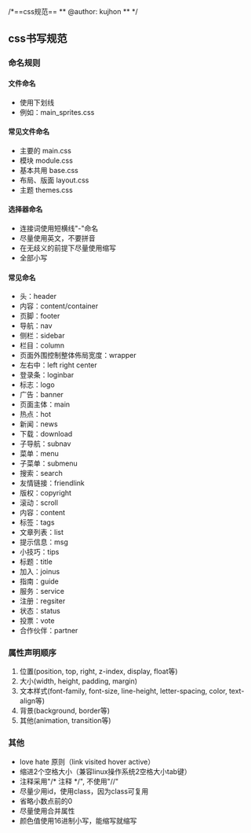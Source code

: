/*==css规范==
** @author: kujhon
** 
*/

## css书写规范

### 命名规则
#### 文件命名
* 使用下划线
* 例如：main_sprites.css

#### 常见文件命名
* 主要的 main.css
* 模块 module.css
* 基本共用 base.css
* 布局、版面 layout.css
* 主题 themes.css

#### 选择器命名
* 连接词使用短横线"-"命名
* 尽量使用英文，不要拼音
* 在无歧义的前提下尽量使用缩写
* 全部小写

#### 常见命名
* 头：header
* 内容：content/container
* 页脚：footer
* 导航：nav
* 侧栏：sidebar
* 栏目：column
* 页面外围控制整体佈局宽度：wrapper
* 左右中：left right center
* 登录条：loginbar
* 标志：logo
* 广告：banner
* 页面主体：main
* 热点：hot
* 新闻：news
* 下载：download
* 子导航：subnav
* 菜单：menu
* 子菜单：submenu
* 搜索：search
* 友情链接：friendlink
* 版权：copyright
* 滚动：scroll
* 内容：content
* 标签：tags
* 文章列表：list
* 提示信息：msg
* 小技巧：tips
* 标题：title
* 加入：joinus
* 指南：guide
* 服务：service
* 注册：regsiter
* 状态：status
* 投票：vote
* 合作伙伴：partner

### 属性声明顺序
1. 位置(position, top, right, z-index, display, float等)
2. 大小(width, height, padding, margin)
3. 文本样式(font-family, font-size, line-height, letter-spacing, color, text-align等)
4. 背景(background, border等)
5. 其他(animation, transition等)

### 其他
* love hate 原则（link  visited  hover  active）
* 缩进2个空格大小（兼容linux操作系统2空格大小tab键）
* 注释采用"/* 注释 */", 不使用"//"
* 尽量少用id，使用class，因为class可复用
* 省略小数点前的0
* 尽量使用合并属性
* 颜色值使用16进制小写，能缩写就缩写
